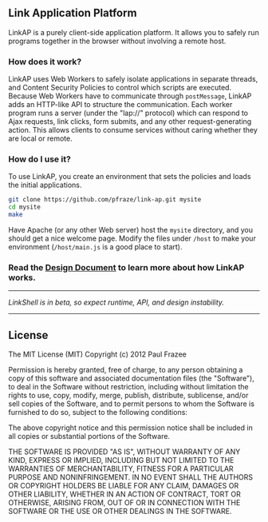 ## Link Application Platform

LinkAP is a purely client-side application platform. It allows you to safely run programs together in the browser without involving a remote host.

### How does it work?

LinkAP uses Web Workers to safely isolate applications in separate threads, and Content Security Policies to control which scripts are executed. Because Web Workers have to communicate through `postMessage`, LinkAP adds an HTTP-like API to structure the communication. Each worker program runs a server (under the "lap://" protocol) which can respond to Ajax requests, link clicks, form submits, and any other request-generating action. This allows clients to consume services without caring whether they are local or remote.

### How do I use it?

To use LinkAP, you create an environment that sets the policies and loads the initial applications.

```bash
git clone https://github.com/pfraze/link-ap.git mysite
cd mysite
make
```

Have Apache (or any other Web server) host the `mysite` directory, and you should get a nice welcome page. Modify the files under `/host` to make your environment (`/host/main.js` is a good place to start).

### Read the [Design Document](//github.com/pfraze/link-ap/wiki/Design-Document) to learn more about how LinkAP works.

---

*LinkShell is in beta, so expect runtime, API, and design instability.*

---

## License

The MIT License (MIT)
Copyright (c) 2012 Paul Frazee

Permission is hereby granted, free of charge, to any person obtaining a copy of this software and associated documentation files (the "Software"), to deal in the Software without restriction, including without limitation the rights to use, copy, modify, merge, publish, distribute, sublicense, and/or sell copies of the Software, and to permit persons to whom the Software is furnished to do so, subject to the following conditions:

The above copyright notice and this permission notice shall be included in all copies or substantial portions of the Software.

THE SOFTWARE IS PROVIDED "AS IS", WITHOUT WARRANTY OF ANY KIND, EXPRESS OR IMPLIED, INCLUDING BUT NOT LIMITED TO THE WARRANTIES OF MERCHANTABILITY, FITNESS FOR A PARTICULAR PURPOSE AND NONINFRINGEMENT. IN NO EVENT SHALL THE AUTHORS OR COPYRIGHT HOLDERS BE LIABLE FOR ANY CLAIM, DAMAGES OR OTHER LIABILITY, WHETHER IN AN ACTION OF CONTRACT, TORT OR OTHERWISE, ARISING FROM, OUT OF OR IN CONNECTION WITH THE SOFTWARE OR THE USE OR OTHER DEALINGS IN THE SOFTWARE.
